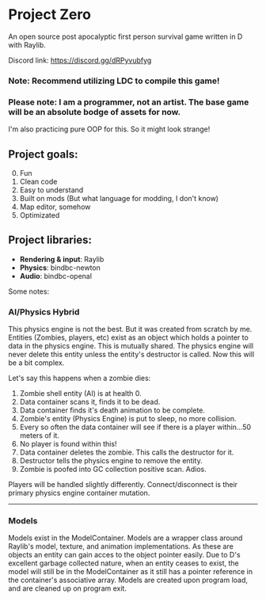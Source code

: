 # Project Zero
 An open source post apocalyptic first person survival game written in D with Raylib.
 
 Discord link: https://discord.gg/dRPyvubfyg

### **Note:** Recommend utilizing LDC to compile this game!

### **Please note:** I am a programmer, not an artist. The base game will be an absolute bodge of assets for now.

I'm also practicing pure OOP for this. So it might look strange!

## Project goals:
0. Fun
1. Clean code
2. Easy to understand
3. Built on mods (But what language for modding, I don't know)
4. Map editor, somehow
5. Optimizated

## Project libraries:

- **Rendering & input**: Raylib
- **Physics**: bindbc-newton
- **Audio**: bindbc-openal

Some notes:
### AI/Physics Hybrid
This physics engine is not the best. But it was created from scratch by me. Entities (Zombies, players, etc) exist as an object which holds a pointer to data in the physics engine. This is mutually shared. The physics engine will never delete this entity unless the entity's destructor is called. Now this will be a bit complex.

Let's say this happens when a zombie dies:

1. Zombie shell entity (AI) is at health 0.
2. Data container scans it, finds it to be dead.
3. Data container finds it's death animation to be complete.
4. Zombie's entity (Physics Engine) is put to sleep, no more collision.
5. Every so often the data container will see if there is a player within...50 meters of it.
6. No player is found within this!
7. Data container deletes the zombie. This calls the destructor for it.
8. Destructor tells the physics engine to remove the entity.
9. Zombie is poofed into GC collection positive scan. Adios.

Players will be handled slightly differently. Connect/disconnect is their primary physics engine container mutation.

---

### Models

Models exist in the ModelContainer. Models are a wrapper class around Raylib's model, texture, and animation implementations. As these are objects an entity can gain acces to the object pointer easily. Due to D's excellent garbage collected nature, when an entity ceases to exist, the model will still be in the ModelContainer as it still has a pointer reference in the container's associative array. Models are created upon program load, and are cleaned up on program exit. 
